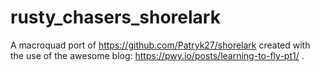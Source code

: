 # rusty_chasers_shorelark

A macroquad port of https://github.com/Patryk27/shorelark created with the use of the awesome blog: https://pwy.io/posts/learning-to-fly-pt1/ .
